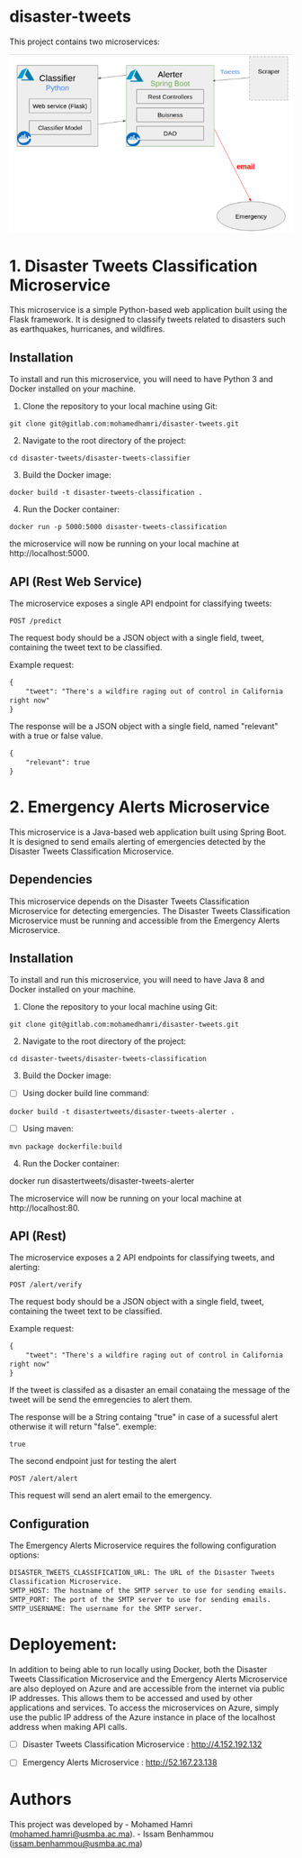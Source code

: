 # disaster-tweets
This project contains two microservices:

![Architecture Schema](./schema.png)

# 1. Disaster Tweets Classification Microservice

This microservice is a simple Python-based web application built using the Flask framework. It is designed to classify tweets related to disasters such as earthquakes, hurricanes, and wildfires.

## Installation

To install and run this microservice, you will need to have Python 3 and Docker installed on your machine.

1.  Clone the repository to your local machine using Git:

```
git clone git@gitlab.com:mohamedhamri/disaster-tweets.git

```

2.  Navigate to the root directory of the project:

```
cd disaster-tweets/disaster-tweets-classifier

```

3.  Build the Docker image:

```
docker build -t disaster-tweets-classification .

```


4.  Run the Docker container:

```
docker run -p 5000:5000 disaster-tweets-classification

```
the microservice will now be running on your local machine at http://localhost:5000.

## API (Rest Web Service)

The microservice exposes a single API endpoint for classifying tweets:

```
POST /predict
```

The request body should be a JSON object with a single field, tweet, containing the tweet text to be classified.

Example request:

```
{
    "tweet": "There's a wildfire raging out of control in California right now"
}
```

The response will be a JSON object with a single field, named "relevant" with a true or false value.
```
{
    "relevant": true
}
```

# 2. Emergency Alerts Microservice

This microservice is a Java-based web application built using Spring Boot. It is designed to send emails alerting of emergencies detected by the Disaster Tweets Classification Microservice.

## Dependencies

This microservice depends on the Disaster Tweets Classification Microservice for detecting emergencies. The Disaster Tweets Classification Microservice must be running and accessible from the Emergency Alerts Microservice.

## Installation

To install and run this microservice, you will need to have Java 8 and Docker installed on your machine.

1.    Clone the repository to your local machine using Git:
```
git clone git@gitlab.com:mohamedhamri/disaster-tweets.git

```

2.   Navigate to the root directory of the project:
```
cd disaster-tweets/disaster-tweets-classification
```

3.    Build the Docker image:

- [ ] Using docker build line command:

```
docker build -t disastertweets/disaster-tweets-alerter .

```

- [ ] Using maven:

```
mvn package dockerfile:build
```

4.    Run the Docker container:

docker run disastertweets/disaster-tweets-alerter

The microservice will now be running on your local machine at http://localhost:80.


## API (Rest)

The microservice exposes a 2 API endpoints for classifying tweets, and alerting:

```
POST /alert/verify
```

The request body should be a JSON object with a single field, tweet, containing the tweet text to be classified.

Example request:

```
{
    "tweet": "There's a wildfire raging out of control in California right now"
}
```
If the tweet is classifed as a disaster an email conataing the message of the tweet will be send the emregencies to alert them.

The response will be a String containg "true" in case of a sucessful alert otherwise it will return "false".
exemple:
```
true
```

The second endpoint just for testing the alert
```
POST /alert/alert
```
This request will send an alert email to the emergency.

## Configuration

The Emergency Alerts Microservice requires the following configuration options:

    DISASTER_TWEETS_CLASSIFICATION_URL: The URL of the Disaster Tweets Classification Microservice.
    SMTP_HOST: The hostname of the SMTP server to use for sending emails.
    SMTP_PORT: The port of the SMTP server to use for sending emails.
    SMTP_USERNAME: The username for the SMTP server.

# Deployement:

In addition to being able to run locally using Docker, both the Disaster Tweets Classification Microservice and the Emergency Alerts Microservice are also deployed on Azure and are accessible from the internet via public IP addresses. This allows them to be accessed and used by other applications and services. To access the microservices on Azure, simply use the public IP address of the Azure instance in place of the localhost address when making API calls.

- [ ] Disaster Tweets Classification Microservice : http://4.152.192.132

- [ ] Emergency Alerts Microservice : http://52.167.23.138

# Authors

This project was developed by 
    - Mohamed Hamri (mohamed.hamri@usmba.ac.ma).
    - Issam Benhammou (issam.benhammou@usmba.ac.ma)